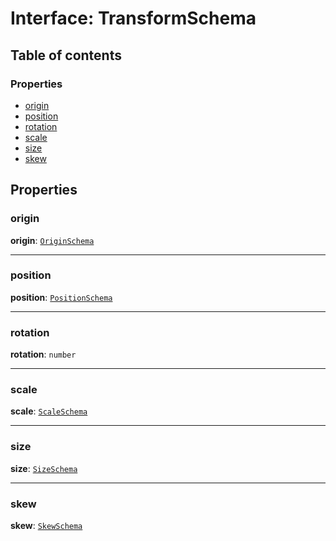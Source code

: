 # Interface: TransformSchema

## Table of contents

### Properties

* [origin](/en/auto-docs/utils/interfaces/TransformSchema-1.md#origin)
* [position](/en/auto-docs/utils/interfaces/TransformSchema-1.md#position)
* [rotation](/en/auto-docs/utils/interfaces/TransformSchema-1.md#rotation)
* [scale](/en/auto-docs/utils/interfaces/TransformSchema-1.md#scale)
* [size](/en/auto-docs/utils/interfaces/TransformSchema-1.md#size)
* [skew](/en/auto-docs/utils/interfaces/TransformSchema-1.md#skew)

## Properties

### origin

**origin**: [`OriginSchema`](/en/auto-docs/utils/interfaces/OriginSchema.md)

***

### position

**position**: [`PositionSchema`](/en/auto-docs/utils/interfaces/PositionSchema.md)

***

### rotation

**rotation**: `number`

***

### scale

**scale**: [`ScaleSchema`](/en/auto-docs/utils/interfaces/ScaleSchema.md)

***

### size

**size**: [`SizeSchema`](/en/auto-docs/utils/interfaces/SizeSchema-1.md)

***

### skew

**skew**: [`SkewSchema`](/en/auto-docs/utils/interfaces/SkewSchema.md)
